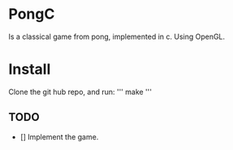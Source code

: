 # PongC

Is a classical game from pong, implemented in c. Using OpenGL.

# Install
Clone the git hub repo, and run:
'''
make
'''

## TODO
- [] Implement the game.
